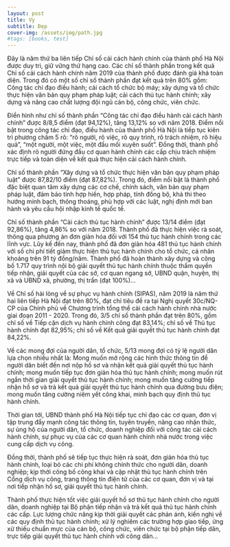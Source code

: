 ```yaml
---
layout: post
title: Vy
subtitle: Đẹp
cover-img: /assets/img/path.jpg
#tags: [books, test]
---
```

Đây là năm thứ ba liên tiếp Chỉ số cải cách hành chính của thành phố Hà Nội được duy trì, giữ vững thứ hạng cao. Các chỉ số thành phần trong kết quả Chỉ số cải cách hành chính năm 2019 của thành phố được đánh giá khá toàn diện. Trong đó có một số chỉ số thành phần đạt kết quả trên 80% gồm: Công tác chỉ đạo điều hành; cải cách tổ chức bộ máy; xây dựng và tổ chức thực hiện văn bản quy phạm pháp luật; cải cách thủ tục hành chính; xây dựng và nâng cao chất lượng đội ngũ cán bộ, công chức, viên chức.

Điển hình như chỉ số thành phần “Công tác chỉ đạo điều hành cải cách hành chính” được 8/8,5 điểm (đạt 94,12%), tăng 13,12% so với năm 2018. Điểm nổi bật trong công tác chỉ đạo, điều hành của thành phố Hà Nội là tiếp tục kiên trì phương châm 5 rõ: “rõ người, rõ việc, rõ quy trình, rõ trách nhiệm, rõ hiệu quả”, “một người, một việc, một đầu mối xuyên suốt”. Đồng thời, thành phố xác định rõ người đứng đầu cơ quan hành chính các cấp chịu trách nhiệm trực tiếp và toàn diện về kết quả thực hiện cải cách hành chính.

Chỉ số thành phần “Xây dựng và tổ chức thực hiện văn bản quy phạm pháp luật” được 87,82/10 điểm (đạt 87,82%). Trong đó, điểm nổi bật là thành phố đặc biệt quan tâm xây dựng các cơ chế, chính sách, văn bản quy phạm pháp luật, đảm bảo tính hợp hiến, hợp pháp, tính đồng bộ, khả thi theo hướng minh bạch, thông thoáng, phù hợp với các luật, nghị định mới ban hành và yêu cầu hội nhập kinh tế quốc tế.

Chỉ số thành phần “Cải cách thủ tục hành chính” được 13/14 điểm (đạt 92,86%), tăng 4,86% so với năm 2018. Thành phố đã thực hiện việc rà soát, thông qua phương án đơn giản hóa đối với 154 thủ tục hành chính trong các lĩnh vực. Lũy kế đến nay, thành phố đã đơn giản hóa 481 thủ tục hành chính với số chi phí tiết giảm thực hiện thủ tục hành chính cho tổ chức, cá nhân khoảng trên 91 tỷ đồng/năm. Thành phố đã hoàn thành xây dựng và công bố 1.717 quy trình nội bộ giải quyết thủ tục hành chính thuộc thẩm quyền tiếp nhận, giải quyết của các sở, cơ quan ngang sở, UBND quận, huyện, thị xã và UBND xã, phường, thị trấn (đạt 100%)…

Về Chỉ số hài lòng về sự phục vụ hành chính (SIPAS), năm 2019 là năm thứ hai liên tiếp Hà Nội đạt trên 80%, đạt chỉ tiêu đề ra tại Nghị quyết 30c/NQ-CP của Chính phủ về Chương trình tổng thể cải cách hành chính nhà nước giai đoạn 2011 - 2020. Trong đó, 3/5 chỉ số thành phần đạt trên 80%, gồm chỉ số về Tiếp cận dịch vụ hành chính công đạt 83,14%; chỉ số về Thủ tục hành chính đạt 82,95%; chỉ số về Kết quả giải quyết thủ tục hành chính đạt 84,22%.

Về các mong đợi của người dân, tổ chức, 5/13 mong đợi có tỷ lệ người dân lựa chọn nhiều nhất là: Mong muốn mở rộng các hình thức thông tin để người dân biết đến nơi nộp hồ sơ và nhận kết quả giải quyết thủ tục hành chính; mong muốn tiếp tục đơn giản hóa thủ tục hành chính; mong muốn rút ngắn thời gian giải quyết thủ tục hành chính; mong muốn tăng cường tiếp nhận hồ sơ và trả kết quả giải quyết thủ tục hành chính qua đường bưu điện; mong muốn tăng cường niêm yết công khai, minh bạch quy định thủ tục hành chính.

Thời gian tới, UBND thành phố Hà Nội tiếp tục chỉ đạo các cơ quan, đơn vị tập trung đẩy mạnh công tác thông tin, tuyên truyền, nâng cao nhận thức, sự ủng hộ của người dân, tổ chức, doanh nghiệp đối với công tác cải cách hành chính, sự phục vụ của các cơ quan hành chính nhà nước trong việc cung cấp dịch vụ công.

Đồng thời, thành phố sẽ tiếp tục thực hiện rà soát, đơn giản hóa thủ tục hành chính, loại bỏ các chi phí không chính thức cho người dân, doanh nghiệp; kịp thời công bố công khai và cập nhật thủ tục hành chính trên Cổng dịch vụ công, trang thông tin điện tử của các cơ quan, đơn vị và tại nơi tiếp nhận hồ sơ, giải quyết thủ tục hành chính.

Thành phố thực hiện tốt việc giải quyết hồ sơ thủ tục hành chính cho người dân, doanh nghiệp tại Bộ phận tiếp nhận và trả kết quả thủ tục hành chính các cấp. Lực lượng chức năng kịp thời giải quyết các phản ánh, kiến nghị về các quy định thủ tục hành chính; xử lý nghiêm các trường hợp giao tiếp, ứng xử thiếu chuẩn mực của cán bộ, công chức, viên chức tại bộ phận tiếp dân, trực tiếp giải quyết thủ tục hành chính với công dân…
